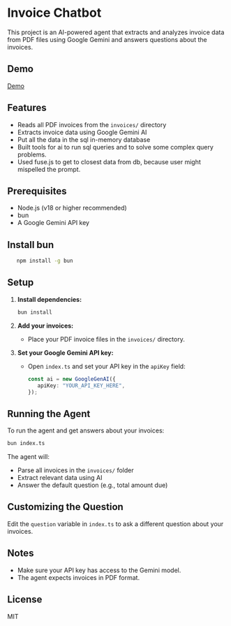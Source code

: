 # Invoice Chatbot

This project is an AI-powered agent that extracts and analyzes invoice data from PDF files using Google Gemini and answers questions about the invoices.

## Demo
[Demo](https://github-production-user-asset-6210df.s3.amazonaws.com/68071219/492140237-f5d6f668-7a31-48e8-aadf-9107f259b4e0.mp4?X-Amz-Algorithm=AWS4-HMAC-SHA256&X-Amz-Credential=AKIAVCODYLSA53PQK4ZA%2F20250922%2Fus-east-1%2Fs3%2Faws4_request&X-Amz-Date=20250922T051231Z&X-Amz-Expires=300&X-Amz-Signature=13bddb37033ff4693bc00e9ee0463fa0c2e4f253df427ca56a78e023fe4a024a&X-Amz-SignedHeaders=host)

## Features
- Reads all PDF invoices from the `invoices/` directory
- Extracts invoice data using Google Gemini AI
- Put all the data in the sql in-memory database
- Built tools for ai to run sql queries and to solve some complex query problems.
- Used fuse.js to get to closest data from db, because user might mispelled the prompt.

## Prerequisites
- Node.js (v18 or higher recommended)
- bun
- A Google Gemini API key

## Install bun
 ```bash
    npm install -g bun    
```

## Setup
1. **Install dependencies:**
	```bash
	bun install
	```

2. **Add your invoices:**
	- Place your PDF invoice files in the `invoices/` directory.

3. **Set your Google Gemini API key:**
	- Open `index.ts` and set your API key in the `apiKey` field:
	  ```ts
	  const ai = new GoogleGenAI({
		 apiKey: "YOUR_API_KEY_HERE",
	  });
	  ```

## Running the Agent
To run the agent and get answers about your invoices:

```bash
bun index.ts
```

The agent will:
- Parse all invoices in the `invoices/` folder
- Extract relevant data using AI
- Answer the default question (e.g., total amount due)

## Customizing the Question
Edit the `question` variable in `index.ts` to ask a different question about your invoices.

## Notes
- Make sure your API key has access to the Gemini model.
- The agent expects invoices in PDF format.

## License
MIT
